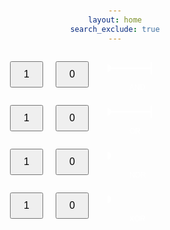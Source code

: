 ```yaml
---
layout: home
search_exclude: true
---
```


<html lang="en">
<head>
    <meta charset="UTF-8">
    <meta name="viewport" content="width=device-width, initial-scale=1.0">
    <title>Logical Gates Simulator</title>
    <style>
        body {
            font-family: Arial, sans-serif;
            text-align: center;
            margin: 50px;
        }
.container {
            display: flex;
            align-items: center;
            justify-content: center;
            flex-direction: column;
        }
.gate-container {
            display: flex;
            align-items: center;
        }
.button-container {
            margin: 10px;
        }
.button {
            padding: 10px 20px;
            font-size: 16px;
        }
svg {
            margin: 0 20px;
        }
 .output-icon {
            font-size: 30px;
        }
.and-bulb {
            color: red;
        }
.or-bulb {
            color: orange;
        }
.nor-bulb {
            color: blue;
        }
.xor-bulb {
            color: green;
        }
.gate-label {
            font-size: 18px;
            margin-right: 10px;
            fill: white; /* Change text color to white */
        }
    </style>
    <!-- Include Font Awesome CSS -->
    <link rel="stylesheet" href="https://cdnjs.cloudflare.com/ajax/libs/font-awesome/6.0.0/css/all.min.css" integrity="sha512-Bw+irXzAGYTW3oIUcI+5B3c5AcXKXtwJU6dRfkaOTpAupzWC8FX6C9AjbV8AGj8G/oPfOj0lg/9hbo+KwIzA4A==" crossorigin="anonymous" referrerpolicy="no-referrer" />
</head>
<body>

<div class="container">
    <!-- AND Gate -->
    <div class="gate-container">
        <div class="button-container">
            <button id="andButton1" class="button" onclick="toggleButton('and', 1)">1</button>
        </div>

 <div class="button-container">
            <button id="andButton2" class="button" onclick="toggleButton('and', 2)">0</button>
        </div>

 <svg width="150" height="70">
            <text x="35" y="60" font-size="12" fill="white">AND</text>
            <line x1="0" y1="25" x2="50" y2="25" stroke="white" stroke-width="2"/>
            <line x1="70" y1="15" x2="70" y2="35" stroke="white" stroke-width="2"/>
            <line x1="50" y1="25" x2="70" y2="25" stroke="white" stroke-width="2"/>
            <circle id="andGateOutput" cx="0" cy="25" r="5" fill="white" stroke="white" stroke-width="2"/>
        </svg>

 <div class="button-container">
            <i id="andOutputIcon" class="fas fa-lightbulb output-icon and-bulb"></i>
        </div>
    </div>

 <!-- OR Gate -->
<div class="gate-container">
        <div class="button-container">
            <button id="orButton1" class="button" onclick="toggleButton('or', 1)">1</button>
        </div>

<div class="button-container">
            <button id="orButton2" class="button" onclick="toggleButton('or', 2)">0</button>
        </div>

<svg width="150" height="70">
            <text x="35" y="60" font-size="12" fill="white">OR</text>
            <line x1="0" y1="25" x2="50" y2="25" stroke="white" stroke-width="2"/>
            <line x1="70" y1="15" x2="70" y2="35" stroke="white" stroke-width="2"/>
            <line x1="50" y1="25" x2="70" y2="25" stroke="white" stroke-width="2"/>
            <circle id="orGateOutput" cx="0" cy="25" r="5" fill="white" stroke="white" stroke-width="2"/>
        </svg>

 <div class="button-container">
            <i id="orOutputIcon" class="fas fa-lightbulb output-icon or-bulb"></i>
        </div>
    </div>

 <!-- NOR Gate -->
<div class="gate-container">
        <div class="button-container">
            <button id="norButton1" class="button" onclick="toggleButton('nor', 1)">1</button>
        </div>

 <div class="button-container">
            <button id="norButton2" class="button" onclick="toggleButton('nor', 2)">0</button>
        </div>

  <svg width="150" height="70">
            <text x="35" y="60" font-size="12" fill="white">NOR</text>
            <circle id="norGateOutput" cx="0" cy="25" r="5" fill="white" stroke="white" stroke-width="2"/>
        </svg>

 <div class="button-container">
            <i id="norOutputIcon" class="fas fa-lightbulb output-icon nor-bulb"></i>
        </div>
    </div>

<!-- XOR Gate -->
 <div class="gate-container">
        <div class="button-container">
            <button id="xorButton1" class="button" onclick="toggleButton('xor', 1)">1</button>
        </div>

 <div class="button-container">
            <button id="xorButton2" class="button" onclick="toggleButton('xor', 2)">0</button>
        </div>

  <svg width="150" height="70">
            <text x="35" y="60" font-size="12" fill="white">XOR</text>
            <circle id="xorGateOutput" cx="0" cy="25" r="5" fill="white" stroke="white" stroke-width="2"/>
        </svg>

 <div class="button-container">
            <i id="xorOutputIcon" class="fas fa-lightbulb output-icon xor-bulb"></i>
        </div>
    </div>
</div>

<script>
    let andButtonStates = [0, 0]; // Initial states of the AND gate buttons (0 is OFF, 1 is ON)
    let orButtonStates = [0, 0]; // Initial states of the OR gate buttons (0 is OFF, 1 is ON)
    let norButtonStates = [0, 0]; // Initial states of the NOR gate buttons (0 is OFF, 1 is ON)
    let xorButtonStates = [0, 0]; // Initial states of the XOR gate buttons (0 is OFF, 1 is ON)

    function toggleButton(gateType, buttonNumber) {
        if (gateType === 'and') {
            andButtonStates[buttonNumber - 1] = 1 - andButtonStates[buttonNumber - 1];
            document.getElementById(`andButton${buttonNumber}`).innerText = andButtonStates[buttonNumber - 1];
            updateAndOutput();
        } else if (gateType === 'or') {
            orButtonStates[buttonNumber - 1] = 1 - orButtonStates[buttonNumber - 1];
            document.getElementById(`orButton${buttonNumber}`).innerText = orButtonStates[buttonNumber - 1];
            updateOrOutput();
        } else if (gateType === 'nor') {
            norButtonStates[buttonNumber - 1] = 1 - norButtonStates[buttonNumber - 1];
            document.getElementById(`norButton${buttonNumber}`).innerText = norButtonStates[buttonNumber - 1];
            updateNorOutput();
        } else if (gateType === 'xor') {
            xorButtonStates[buttonNumber - 1] = 1 - xorButtonStates[buttonNumber - 1];
            document.getElementById(`xorButton${buttonNumber}`).innerText = xorButtonStates[buttonNumber - 1];
            updateXorOutput();
        }
    }

    function updateAndOutput() {
        const andResult = andButtonStates[0] & andButtonStates[1]; // AND logic gate
        const andOutputIcon = document.getElementById('andOutputIcon');
        const andGateOutput = document.getElementById('andGateOutput');

        if (andResult === 1) {
            andOutputIcon.style.color = 'red';
            andGateOutput.setAttribute('fill', 'red');
        } else {
            andOutputIcon.style.color = '#ccc';
            andGateOutput.setAttribute('fill', 'white');
        }
    }

    function updateOrOutput() {
        const orResult = orButtonStates[0] | orButtonStates[1]; // OR logic gate
        const orOutputIcon = document.getElementById('orOutputIcon');
        const orGateOutput = document.getElementById('orGateOutput');

        if (orResult === 1) {
            orOutputIcon.style.color = 'orange';
            orGateOutput.setAttribute('fill', 'orange');
        } else {
            orOutputIcon.style.color = '#ccc';
            orGateOutput.setAttribute('fill', 'white');
        }
    }

    function updateNorOutput() {
        const norResult = !(norButtonStates[0] | norButtonStates[1]); // NOR logic gate
        const norOutputIcon = document.getElementById('norOutputIcon');
        const norGateOutput = document.getElementById('norGateOutput');

        if (norResult) {
            norOutputIcon.style.color = 'blue';
            norGateOutput.setAttribute('fill', 'blue');
        } else {
            norOutputIcon.style.color = '#ccc';
            norGateOutput.setAttribute('fill', 'white');
        }
    }

    function updateXorOutput() {
        const xorResult = xorButtonStates[0] ^ xorButtonStates[1]; // XOR logic gate
        const xorOutputIcon = document.getElementById('xorOutputIcon');
        const xorGateOutput = document.getElementById('xorGateOutput');

        if (xorResult) {
            xorOutputIcon.style.color = 'green';
            xorGateOutput.setAttribute('fill', 'green');
        } else {
            xorOutputIcon.style.color = '#ccc';
            xorGateOutput.setAttribute('fill', 'white');
        }
    }
</script>

</body>
</html>
